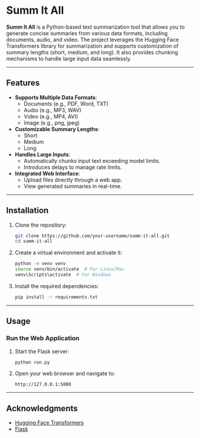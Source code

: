 # Summ It All

**Summ It All** is a Python-based text summarization tool that allows you to generate concise summaries from various data formats, including documents, audio, and video. The project leverages the Hugging Face Transformers library for summarization and supports customization of summary lengths (short, medium, and long). It also provides chunking mechanisms to handle large input data seamlessly.

---

## Features

- **Supports Multiple Data Formats**:
  - Documents (e.g., PDF, Word, TXT)
  - Audio (e.g., MP3, WAV)
  - Video (e.g., MP4, AVI)
  - Image (e.g., png, jpeg)
- **Customizable Summary Lengths**:
  - Short
  - Medium
  - Long
- **Handles Large Inputs**:
  - Automatically chunks input text exceeding model limits.
  - Introduces delays to manage rate limits.
- **Integrated Web Interface**:
  - Upload files directly through a web app.
  - View generated summaries in real-time.

---

## Installation

1. Clone the repository:

   ```bash
   git clone https://github.com/your-username/summ-it-all.git
   cd summ-it-all
   ```

2. Create a virtual environment and activate it:

   ```bash
   python -m venv venv
   source venv/bin/activate  # For Linux/Mac
   venv\Scripts\activate  # For Windows
   ```

3. Install the required dependencies:

   ```bash
   pip install -r requirements.txt
   ```

---

## Usage

### Run the Web Application

1. Start the Flask server:

   ```bash
   python run.py
   ```

2. Open your web browser and navigate to:

   ```
   http://127.0.0.1:5000
   ```
---

## Acknowledgments

- [Hugging Face Transformers](https://huggingface.co/transformers/)
- [Flask](https://flask.palletsprojects.com/)

